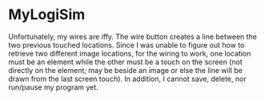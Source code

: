# MyLogiSim
Unfortunately, my wires are iffy. The wire button creates a line between the two previous touched locations. 
Since I was unable to figure out how to retrieve two different image locations, for the wiring to work, one location must be an element while the other must be a touch on the screen
(not directly on the element; may be beside an image or else the line will be drawn from the last screen touch). In addition, I cannot save, delete, nor run/pause my program yet.
